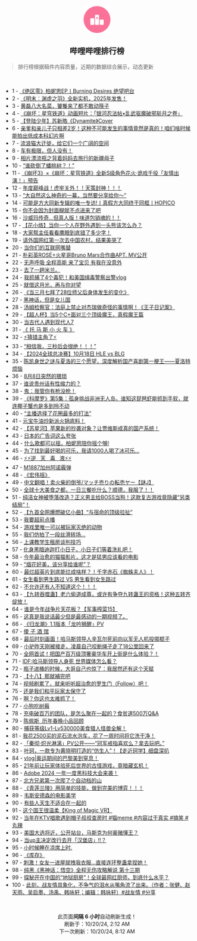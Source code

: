<div align="center">
    <img src="./assets/icon_rank.png" alt="logo" />
    <h2>哔哩哔哩排行榜</h>
</div>

> 排行榜根据稿件内容质量，近期的数据综合展示，动态更新

<br />

<ul><li><span>1 - <a href=https://www.bilibili.com/BV1tUycYNEo5>《绝区零》柏妮思EP丨Burning&nbsp;Desires&nbsp;绝望吧台</a></span></li><li><span>2 - <a href=https://www.bilibili.com/BV1QPyNYDETM>《明末：渊虚之羽》全新实机，2025年发售！</a></span></li><li><span>3 - <a href=https://www.bilibili.com/BV1TwmKYXEG6>黄磊八大名菜，饕餮来了都不敢动筷子</a></span></li><li><span>4 - <a href=https://www.bilibili.com/BV13pyPYSEar>《崩坏：星穹铁道》动画短片：「银河忍法帖•乱武驱魔破邪斩月之卷」</a></span></li><li><span>5 - <a href=https://www.bilibili.com/BV1cfCSYfEo3>【登陆少年】苏新皓《Dynamite》Cover</a></span></li><li><span>6 - <a href=https://www.bilibili.com/BV1p3mKY2E4H>亲爹和亲儿子只相差2岁！这种不可能发生的事情竟然是真的！咱们啥时候能拍出低成本科幻片啊</a></span></li><li><span>7 - <a href=https://www.bilibili.com/BV1asyPYEEhy>流浪猫大迁徙，给它们一个广阔的空间</a></span></li><li><span>8 - <a href=https://www.bilibili.com/BV1zKyPYhEyT>车有极限，但人没有！</a></span></li><li><span>9 - <a href=https://www.bilibili.com/BV15EyPYpE5j>相片漂流瓶之背着妈妈去旅行的新疆母子</a></span></li><li><span>10 - <a href=https://www.bilibili.com/BV1UqmKYZEmN>“谁砍倒了蟠桃树？！”</a></span></li><li><span>11 - <a href=https://www.bilibili.com/BV1NvyPYrErG>《崩坏3》×《崩坏：星穹铁道》全新S级角色花火·诡戏千役「友情出演！」预告</a></span></li><li><span>12 - <a href=https://www.bilibili.com/BV15kmAYZE8j>年度巅峰战！虎牢关外！！天策封神！！！</a></span></li><li><span>13 - <a href=https://www.bilibili.com/BV1EuyPYbER9>“大自然这么神奇的一幕，当然要分享给你～”</a></span></li><li><span>14 - <a href=https://www.bilibili.com/BV1ZzyTYvEgq>可能是方大同新专辑的唯一专访!丨真假方大同终于同框丨HOPICO</a></span></li><li><span>15 - <a href=https://www.bilibili.com/BV1jS2ZYUEvi>你不会因为封面糊就不点进来了吧</a></span></li><li><span>16 - <a href=https://www.bilibili.com/BV1SzmKYtEtg>沙威玛传奇…但真人版！味道包销魂的！！</a></span></li><li><span>17 - <a href=https://www.bilibili.com/BV1kEyGYsEYA>【花小烙】当你一个人在野外遇到一头熊该怎么办？</a></span></li><li><span>18 - <a href=https://www.bilibili.com/BV1fayNYaEEB>大家帮主任看看鹰眼到底错了多少字！</a></span></li><li><span>19 - <a href=https://www.bilibili.com/BV18hyPY5EE5>请外国网红第一次去中国农村，结果美哭了</a></span></li><li><span>20 - <a href=https://www.bilibili.com/BV1UKyGYYEV3>当你们的互联网嘴替</a></span></li><li><span>21 - <a href=https://www.bilibili.com/BV1bAyGYvELZ>朴彩英ROSÉ+火星哥Bruno&nbsp;Mars合作曲APT.&nbsp;MV公开</a></span></li><li><span>22 - <a href=https://www.bilibili.com/BV1u9yNYEEZC>无声呼吸&nbsp;全程高能&nbsp;来了宝贝&nbsp;有我在没意外</a></span></li><li><span>23 - <a href=https://www.bilibili.com/BV11yC1YQEVB>去了一趟米兰。</a></span></li><li><span>24 - <a href=https://www.bilibili.com/BV191yNYXENT>我抓捕了4个毒犯！和美国缉毒警察出警vlog</a></span></li><li><span>25 - <a href=https://www.bilibili.com/BV1c4m5YBEk8>就借这月光，再与你对望</a></span></li><li><span>26 - <a href=https://www.bilibili.com/BV185C2YwE5x>《当三月七拜了28位师父后身体发生的变化》</a></span></li><li><span>27 - <a href=https://www.bilibili.com/BV1RMy3YGECi>黑神话，但是女儿国</a></span></li><li><span>28 - <a href=https://www.bilibili.com/BV1a3C2YPEx5>汤姆检察官：法庭上禁止对杰瑞做奇怪的事情啊！《王子日记案》</a></span></li><li><span>29 - <a href=https://www.bilibili.com/BV1PnC9Y3EHG>【超人杯】当5个C+面对三个顶级魔王，真假魔王篇</a></span></li><li><span>30 - <a href=https://www.bilibili.com/BV1zsyGYnENs>当古代人遇到现代人7</a></span></li><li><span>31 - <a href=https://www.bilibili.com/BV11FyKYVEzH>《&nbsp;托&nbsp;马&nbsp;斯&nbsp;小&nbsp;火&nbsp;车&nbsp;》</a></span></li><li><span>32 - <a href=https://www.bilibili.com/BV1dZyPYREQY>⚡猜错主角了⚡</a></span></li><li><span>33 - <a href=https://www.bilibili.com/BV1zQmVYaE3c>“相信我，三秒后会很绝！！！”</a></span></li><li><span>34 - <a href=https://www.bilibili.com/BV1egCUYkExQ>【2024全球总决赛】10月18日&nbsp;HLE&nbsp;vs&nbsp;BLG</a></span></li><li><span>35 - <a href=https://www.bilibili.com/BV1X4mPYoEYX>陈凯身世之谜与夏洛的三个愿望，深度解析国产喜剧第一梗王——夏洛特烦恼</a></span></li><li><span>36 - <a href=https://www.bilibili.com/BV1LoywYUENd>8月8日突然的猥琐</a></span></li><li><span>37 - <a href=https://www.bilibili.com/BV1tbyPY1ERR>谁说贵州话有性缩力的？</a></span></li><li><span>38 - <a href=https://www.bilibili.com/BV15GywYUEt9>鬼：我管你有枪没枪！</a></span></li><li><span>39 - <a href=https://www.bilibili.com/BV1GFyAY2Efq>《科摩罗》第5集：孤身挑战非洲无人岛，谁知这琵琶虾能抓到手软，就连椰子蟹也是多到拎不动</a></span></li><li><span>40 - <a href=https://www.bilibili.com/BV1sdyAYMEyy>“主播选择了花圈最多的打法”</a></span></li><li><span>41 - <a href=https://www.bilibili.com/BV1uKmHYKE3x>元宝牛油炒新派火锅底料！</a></span></li><li><span>42 - <a href=https://www.bilibili.com/BV1uEC2Y8E4k>【苏星河】苹果新的抄袭对象？让贾维斯成真的国产系统！</a></span></li><li><span>43 - <a href=https://www.bilibili.com/BV1TACmYbEi3>日本的广告词这么夸张</a></span></li><li><span>44 - <a href=https://www.bilibili.com/BV1wKmwYeEGU>什么歌都可以摇，柏妮思陪你摇个够!</a></span></li><li><span>45 - <a href=https://www.bilibili.com/BV1G7y3YTE5C>为了找到最好喝的可乐，我请1000人喝了冰可乐...</a></span></li><li><span>46 - <a href=https://www.bilibili.com/BV1uEC2Y8Ebu>⚡️⚡️逆&nbsp;&nbsp;&nbsp;天&nbsp;&nbsp;&nbsp;毒&nbsp;&nbsp;&nbsp;液⚡️⚡️</a></span></li><li><span>47 - <a href=https://www.bilibili.com/BV1nemTYSEoT>M1887加州阿诺霰弹</a></span></li><li><span>48 - <a href=https://www.bilibili.com/BV126C1YsEck>《宏伟摇》</a></span></li><li><span>49 - <a href=https://www.bilibili.com/BV1MMyGYAEyc>中文翻唱！卖火柴的倒爷/マッチ売りの転売ヤー【謎J】</a></span></li><li><span>50 - <a href=https://www.bilibili.com/BV1KvyPYrErJ>全球十大美食之都，一日三餐吃什么？顺德，我服了！！</a></span></li><li><span>51 - <a href=https://www.bilibili.com/BV1YKC2YqE2A>纯洁女神被堕落改造？正义男主给BOSS当狗！这款复古游戏竟隐藏“另类结局”！</a></span></li><li><span>52 - <a href=https://www.bilibili.com/BV16syAYbENt>【九首全网爆燃破亿小曲】“与宿命的顶级拉扯”</a></span></li><li><span>53 - <a href=https://www.bilibili.com/BV1tSyAYGEBQ>我要超前点播</a></span></li><li><span>54 - <a href=https://www.bilibili.com/BV1foyKYPEqW>游戏里唯一可以被玩家灭绝的动物</a></span></li><li><span>55 - <a href=https://www.bilibili.com/BV1NS2oYfEkp>我们仿拍了一段丝滑转场...</a></span></li><li><span>56 - <a href=https://www.bilibili.com/BV1RzyNYoENg>上课教学生租房谈判技巧</a></span></li><li><span>57 - <a href=https://www.bilibili.com/BV1bYmVYyEnN>化身黑暗迪迦打小日子，小日子们等着洗礼吧！</a></span></li><li><span>58 - <a href=https://www.bilibili.com/BV1no2RYjEKD>今年最治愈的猫猫影片，这才是猛男应该看的电影</a></span></li><li><span>59 - <a href=https://www.bilibili.com/BV1mW2ZYvEUo>“烟花好美，该分享给谁呢”？</a></span></li><li><span>60 - <a href=https://www.bilibili.com/BV1tDyAYrEDL>最烂超英片到底能烂成啥样？！千字赤石《蜘蛛夫人》！</a></span></li><li><span>61 - <a href=https://www.bilibili.com/BV1TjyNYCEy5>女生看到男生路过&nbsp;VS&nbsp;男生看到女生路过</a></span></li><li><span>62 - <a href=https://www.bilibili.com/BV1n5mKYyEo5>不允许还有人不知道这个！！！</a></span></li><li><span>63 - <a href=https://www.bilibili.com/BV1CyC1YQEQu>【九转吞噬蛊】老六偷道成尊，或许有争夺九转蛊王的资格！这种五转齐绽放！</a></span></li><li><span>64 - <a href=https://www.bilibili.com/BV1wQ2RYSEHK>谁是今年战争片天花板？【军事榨菜15】</a></span></li><li><span>65 - <a href=https://www.bilibili.com/BV1SEy3YvEUw>这真是我说话最少但是最感动的一期视频了。</a></span></li><li><span>66 - <a href=https://www.bilibili.com/BV1gYC1YcEAo>《归龙潮》1.1版本「龙吟狮醒」PV</a></span></li><li><span>67 - <a href=https://www.bilibili.com/BV1tYCXYVEjt>傻&nbsp;子&nbsp;酒&nbsp;馆</a></span></li><li><span>68 - <a href=https://www.bilibili.com/BV1N8yuYnEjU>最后时刻画面！哈马斯领导人辛瓦尔死前向以军无人机投掷棍子</a></span></li><li><span>69 - <a href=https://www.bilibili.com/BV1LDy3YkEUv>小驴昨天刚被接走，凌晨自己咬断绳子走了18公里回来了</a></span></li><li><span>70 - <a href=https://www.bilibili.com/BV17BC2Y1Eon>全网首试！把国产百万级顶奢豪华车开上街是什么体验？！</a></span></li><li><span>71 - <a href=https://www.bilibili.com/BV1DhC1YhEJA>IDF:哈马斯领导人身死&nbsp;世界媒体怎么看？</a></span></li><li><span>72 - <a href=https://www.bilibili.com/BV1dpmPY8EEV>瓶子进桶的时候，大哥自己也惊了：我居然还有这个天赋</a></span></li><li><span>73 - <a href=https://www.bilibili.com/BV1H8mNYyEsj>【十八】那就補完吧</a></span></li><li><span>74 - <a href=https://www.bilibili.com/BV1u8yKYXEkj>视频刷累了，就来听听超治愈的罗生门（Follow）吧！</a></span></li><li><span>75 - <a href=https://www.bilibili.com/BV1ErC2YCEHK>还是我们和平玩家太保守了</a></span></li><li><span>76 - <a href=https://www.bilibili.com/BV1PAmPY5Ewd>啊？你这也太难抓了！</a></span></li><li><span>77 - <a href=https://www.bilibili.com/BV1T4y3YcEfs>小狗吃树莓</a></span></li><li><span>78 - <a href=https://www.bilibili.com/BV1zvC2YmEQp>充电破百万的团队，是怎么聚在一起的？食贫道500万Q&amp;A</a></span></li><li><span>79 - <a href=https://www.bilibili.com/BV1qEmPYPEND>陈佩斯&nbsp;&nbsp;历年春晚小品回顾</a></span></li><li><span>80 - <a href=https://www.bilibili.com/BV1bdyTY9Ec5>捕获等级Lv1-Lv530000美食猎人怪兽全解！</a></span></li><li><span>81 - <a href=https://www.bilibili.com/BV1hFyGYqEz1>我花2500买的泥石流水泡车，花了一周时间将它洗干净！</a></span></li><li><span>82 - <a href=https://www.bilibili.com/BV1qtyGYEEph>「秦彻·炽光淋漓」PV公开——“冠军戒指喜欢么？拿去玩吧。”</a></span></li><li><span>83 - <a href=https://www.bilibili.com/BV1A2mLYyEWn>叶珂，一款专为黄晓明打造的“仿生人”！【走近珂学】细盘深扒</a></span></li><li><span>84 - <a href=https://www.bilibili.com/BV1w5mKYyEL8>vlog|奥运期间的巴黎美到窒息！</a></span></li><li><span>85 - <a href=https://www.bilibili.com/BV1ZhyAYsEqy>21年前让玩家体验死后世界的古怪游戏，竟暗藏玄机！</a></span></li><li><span>86 - <a href=https://www.bilibili.com/BV1MeyPYGEWj>Adobe&nbsp;2024&nbsp;一年一度黑科技大会来袭！</a></span></li><li><span>87 - <a href=https://www.bilibili.com/BV1oWmKYqEjA>北方兄弟第一次爬了个自动档的山</a></span></li><li><span>88 - <a href=https://www.bilibili.com/BV1BfC1YGEmH>《青莲兰陵》用简单的技能，做到完美的博弈！！！</a></span></li><li><span>89 - <a href=https://www.bilibili.com/BV1R4mKYvEhF>韦斯安德森的电影美学</a></span></li><li><span>90 - <a href=https://www.bilibili.com/BV1xtCUYcEYt>有些人天生不适合在一起的</a></span></li><li><span>91 - <a href=https://www.bilibili.com/BV12CmKYXEHn>这个国王很温柔【King&nbsp;of&nbsp;Magic&nbsp;VR】</a></span></li><li><span>92 - <a href=https://www.bilibili.com/BV1JWmMYjEWP>当年在KTV唱歌遇到帽子叔叔查房时&nbsp;#猫meme&nbsp;#内容过于真实&nbsp;#搞笑&nbsp;#丸辣</a></span></li><li><span>93 - <a href=https://www.bilibili.com/BV1b4CXY7Eri>美国大选将近，公开站台，马斯克为何豪赌懂王？</a></span></li><li><span>94 - <a href=https://www.bilibili.com/BV1U2CQYyERG>当up主决定改行去开「汉堡店」!!？</a></span></li><li><span>95 - <a href=https://www.bilibili.com/BV1xX2fYvEBT>小时候睡在凉席上时.</a></span></li><li><span>96 - <a href=https://www.bilibili.com/BV1QhC1YhE4v>《库存》</a></span></li><li><span>97 - <a href=https://www.bilibili.com/BV1mVyNYyEdb>刺激！女友一进屋就拽我衣服…直接连环整蛊拿捏她！</a></span></li><li><span>98 - <a href=https://www.bilibili.com/BV1RpCRYZEw6>纯黑《黑神话：悟空》全程无伤攻略解说&nbsp;第十三期</a></span></li><li><span>99 - <a href=https://www.bilibili.com/BV1BjmPYvEiD>探秘开在中国的“地狱厨房”！全球最网红厨师，到底什么水平？</a></span></li><li><span>100 - <a href=https://www.bilibili.com/BV1QvmKYFE5P>此刻，战友情具象化，不争气的泪水从嘴角流了出来。（作者：张健、赵天雨、吴启墨、汤禹、韩咏轩；编辑：韩咏轩）#战友情&nbsp;#分享</a></span></li></ul>

<br />

<p align=center>此页面<strong>间隔 6 小时</strong>自动刷新生成！<br>刷新于：10/20/24, 2:12 AM<br>下一次刷新：10/20/24, 8:12 AM</p>